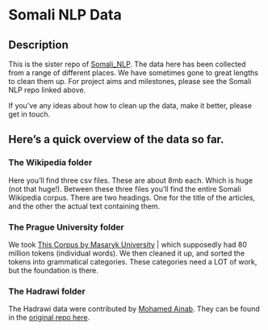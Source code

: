 # Somali NLP Data 

## Description
This is the sister repo of [Somali_NLP]().  The data here has been collected from a range of different places. We have sometimes gone to great lengths to clean them up. For project aims and milestones, please see the Somali NLP repo linked above. 

If you’ve any ideas about how to clean up the data, make it better, please get in touch. 

## Here’s a quick overview of the data so far. 

### The Wikipedia folder
Here you’ll find three csv files. These are about 8mb each. Which is huge (not that huge!). Between these three files you’ll find the entire Somali Wikipedia corpus. There are two headings. One for the title of the articles, and the other the actual text containing them. 

### The Prague University folder 
We took [This Corpus by Masaryk University](http://habit-project.eu/wiki/SetOfEthiopianWebCorpora) | which supposedly had 80 million tokens (individual words). We then cleaned it up, and sorted the tokens into grammatical categories. These categories need a LOT of work, but the foundation is there. 

### The Hadrawi folder
The Hadrawi data were contributed by [Mohamed Ainab](https://twitter.com/mohamedainab). 
They can be found in the [original repo here](https://github.com/codeforsomalia/hadrawi). 
